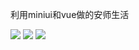 利用miniui和vue做的安师生活


![](https://img-blog.csdnimg.cn/20200708115020944.png?x-oss-process=image/watermark,type_ZmFuZ3poZW5naGVpdGk,shadow_10,text_aHR0cHM6Ly9ibG9nLmNzZG4ubmV0L3dlaXhpbl80NDM0MDkxNA==,size_16,color_FFFFFF,t_70)
![](https://img-blog.csdnimg.cn/20200708115039461.png?x-oss-process=image/watermark,type_ZmFuZ3poZW5naGVpdGk,shadow_10,text_aHR0cHM6Ly9ibG9nLmNzZG4ubmV0L3dlaXhpbl80NDM0MDkxNA==,size_16,color_FFFFFF,t_70)
![](https://img-blog.csdnimg.cn/20200708104028441.png?x-oss-process=image/watermark,type_ZmFuZ3poZW5naGVpdGk,shadow_10,text_aHR0cHM6Ly9ibG9nLmNzZG4ubmV0L3dlaXhpbl80NDM0MDkxNA==,size_16,color_FFFFFF,t_70)
